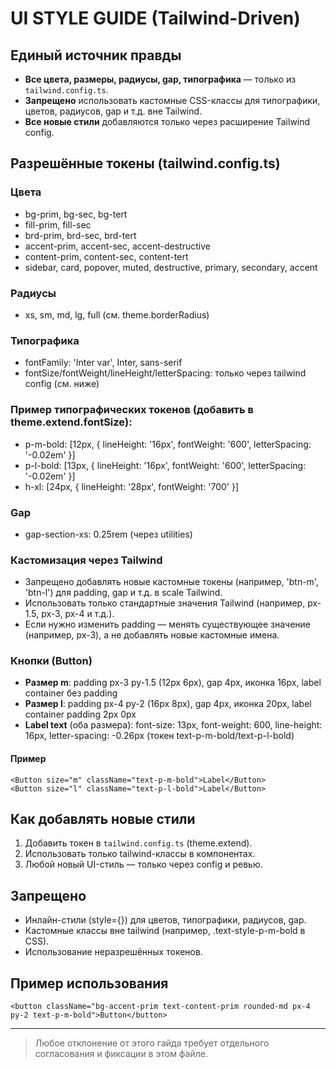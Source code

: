 # UI STYLE GUIDE (Tailwind-Driven)

## Единый источник правды
- **Все цвета, размеры, радиусы, gap, типографика** — только из `tailwind.config.ts`.
- **Запрещено** использовать кастомные CSS-классы для типографики, цветов, радиусов, gap и т.д. вне Tailwind.
- **Все новые стили** добавляются только через расширение Tailwind config.

## Разрешённые токены (tailwind.config.ts)

### Цвета
- bg-prim, bg-sec, bg-tert
- fill-prim, fill-sec
- brd-prim, brd-sec, brd-tert
- accent-prim, accent-sec, accent-destructive
- content-prim, content-sec, content-tert
- sidebar, card, popover, muted, destructive, primary, secondary, accent

### Радиусы
- xs, sm, md, lg, full (см. theme.borderRadius)

### Типографика
- fontFamily: 'Inter var', Inter, sans-serif
- fontSize/fontWeight/lineHeight/letterSpacing: только через tailwind config (см. ниже)

### Пример типографических токенов (добавить в theme.extend.fontSize):
- p-m-bold: [12px, { lineHeight: '16px', fontWeight: '600', letterSpacing: '-0.02em' }]
- p-l-bold: [13px, { lineHeight: '16px', fontWeight: '600', letterSpacing: '-0.02em' }]
- h-xl: [24px, { lineHeight: '28px', fontWeight: '700' }]

### Gap
- gap-section-xs: 0.25rem (через utilities)

### Кастомизация через Tailwind
- Запрещено добавлять новые кастомные токены (например, 'btn-m', 'btn-l') для padding, gap и т.д. в scale Tailwind.
- Использовать только стандартные значения Tailwind (например, px-1.5, px-3, px-4 и т.д.).
- Если нужно изменить padding — менять существующее значение (например, px-3), а не добавлять новые кастомные имена.

### Кнопки (Button)
- **Размер m**: padding px-3 py-1.5 (12px 6px), gap 4px, иконка 16px, label container без padding
- **Размер l**: padding px-4 py-2 (16px 8px), gap 4px, иконка 20px, label container padding 2px 0px
- **Label text** (оба размера): font-size: 13px, font-weight: 600, line-height: 16px, letter-spacing: -0.26px (токен text-p-m-bold/text-p-l-bold)

#### Пример
```tsx
<Button size="m" className="text-p-m-bold">Label</Button>
<Button size="l" className="text-p-l-bold">Label</Button>
```

## Как добавлять новые стили
1. Добавить токен в `tailwind.config.ts` (theme.extend).
2. Использовать только tailwind-классы в компонентах.
3. Любой новый UI-стиль — только через config и ревью.

## Запрещено
- Инлайн-стили (style={}) для цветов, типографики, радиусов, gap.
- Кастомные классы вне tailwind (например, .text-style-p-m-bold в CSS).
- Использование неразрешённых токенов.

## Пример использования
```tsx
<button className="bg-accent-prim text-content-prim rounded-md px-4 py-2 text-p-m-bold">Button</button>
```

---

> Любое отклонение от этого гайда требует отдельного согласования и фиксации в этом файле. 